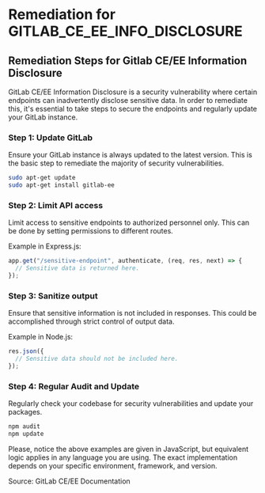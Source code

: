 # Remediation for GITLAB_CE_EE_INFO_DISCLOSURE

## Remediation Steps for Gitlab CE/EE Information Disclosure

GitLab CE/EE Information Disclosure is a security vulnerability where certain endpoints can inadvertently disclose sensitive data. In order to remediate this, it's essential to take steps to secure the endpoints and regularly update your GitLab instance.

### Step 1: Update GitLab

Ensure your GitLab instance is always updated to the latest version. This is the basic step to remediate the majority of security vulnerabilities.

```bash
sudo apt-get update
sudo apt-get install gitlab-ee
```

### Step 2: Limit API access

Limit access to sensitive endpoints to authorized personnel only. This can be done by setting permissions to different routes. 

Example in Express.js:
```javascript
app.get("/sensitive-endpoint", authenticate, (req, res, next) => {
  // Sensitive data is returned here.
});
```

### Step 3: Sanitize output

Ensure that sensitive information is not included in responses. This could be accomplished through strict control of output data.

Example in Node.js:
```javascript
res.json({
  // Sensitive data should not be included here.
});
```

### Step 4: Regular Audit and Update

Regularly check your codebase for security vulnerabilities and update your packages.

```bash
npm audit
npm update
```

Please, notice the above examples are given in JavaScript, but equivalent logic applies in any language you are using. The exact implementation depends on your specific environment, framework, and version. 

Source: GitLab CE/EE Documentation
